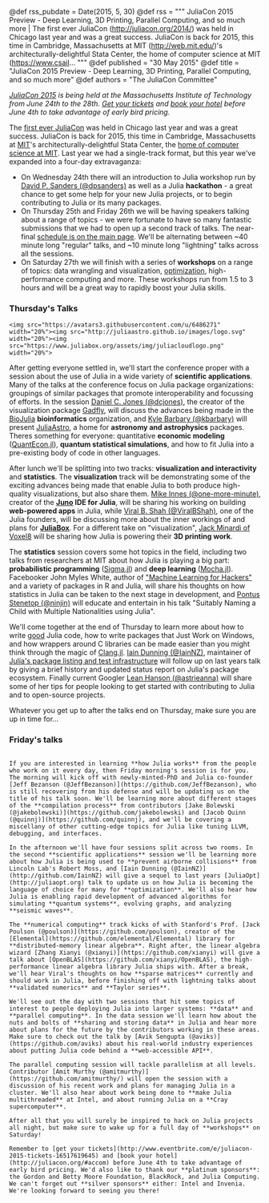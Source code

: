 @def rss_pubdate = Date(2015, 5, 30)
@def rss = """ JuliaCon 2015 Preview - Deep Learning, 3D Printing, Parallel Computing, and so much more | The first ever JuliaCon (http://juliacon.org/2014/) was held in Chicago last year and was a great success. JuliaCon is back for 2015, this time in Cambridge, Massachusetts at MIT (http://web.mit.edu/)'s architecturally-delightful Stata Center, the home of computer science at MIT (https://www.csail... """
@def published = "30 May 2015"
@def title = "JuliaCon 2015 Preview - Deep Learning, 3D Printing, Parallel Computing, and so much more"
@def authors = "The JuliaCon Committee"  

*[JuliaCon 2015](http://juliacon.org) is being held at the Massachusetts Institute of Technology from June 24th to the 28th. [Get your tickets](http://www.eventbrite.com/e/juliacon-2015-tickets-16517619645) and [book your hotel](http://juliacon.org/#accom) before June 4th to take advantage of early bird pricing.*


The [first ever JuliaCon](http://juliacon.org/2014/) was held in Chicago last year and was a great success. JuliaCon is back for 2015, this time in Cambridge, Massachusetts at [MIT](http://web.mit.edu/)'s architecturally-delightful Stata Center, the [home of computer science at MIT](https://www.csail.mit.edu/). Last year we had a single-track format, but this year we've expanded into a four-day extravaganza:

* On Wednesday 24th there will an introduction to Julia workshop run by [David P. Sanders (@dpsanders)](https://github.com/dpsanders) as well as a Julia **hackathon** - a great chance to get some help for your new Julia projects, or to begin contributing to Julia or its many packages.
* On Thursday 25th and Friday 26th we will be having speakers talking about a range of topics - we were fortunate to have so many fantastic submissions that we had to open up a second track of talks. The near-final [schedule is on the main page](http://juliacon.org). We'll be alternating between ~40 minute long "regular" talks, and ~10 minute long "lightning" talks across all the sessions.
* On Saturday 27th we will finish with a series of **workshops** on a range of topics: data wrangling and visualization, [optimization](http://juliaopt.org), high-performance computing and more. These workshops run from 1.5 to 3 hours and will be a great way to rapidly boost your Julia skills.

### Thursday's Talks

~~~
<img src="https://avatars3.githubusercontent.com/u/6486271" width="20%"><img src="http://juliaastro.github.io/images/logo.svg" width="20%"><img src="https://www.juliabox.org/assets/img/juliacloudlogo.png" width="20%">
~~~

After getting everyone settled in, we'll start the conference proper with a session about the use of Julia in a wide variety of **scientific applications**. Many of the talks at the conference focus on Julia package organizations: groupings of similar packages that promote interoperability and focussing of efforts. In the session [Daniel C. Jones (@dcjones)](https://github.com/dcjones), the creator of the visualization package [Gadfly](http://gadflyjl.org), will discuss the advances being made in the [BioJulia](https://github.com/BioJulia) **bioinformatics** organization, and [Kyle Barbary (@kbarbary)](https://github.com/kbarbary) will present [JuliaAstro](http://juliaastro.github.io/), a home for **astronomy and astrophysics** packages. Theres something for everyone: quantitative **economic modeling** ([QuantEcon.jl](http://quantecon.org/)), **quantum statistical simulations**, and how to fit Julia into a pre-existing body of code in other languages.

After lunch we'll be splitting into two tracks: **visualization and interactivity** and **statistics**. The **visualization** track will be demonstrating some of the exciting advances being made that enable Julia to both produce high-quality visualizations, but also share them. [Mike Innes (@one-more-minute)](https://github.com/one-more-minute), creator of the **[Juno](http://junolab.org/) IDE for Julia**, will be sharing his working on building **web-powered apps** in Julia, while [Viral B. Shah (@ViralBShah)](https://github.com/ViralBShah), one of the Julia founders, will be discussing more about the inner workings of and plans for **[JuliaBox](http://juliabox.org)**. For a different take on "visualization", [Jack Minardi of Voxel8](https://github.com/jminardi) will be sharing how Julia is powering their **3D printing work**.

The **statistics** session covers some hot topics in the field, including two talks from researchers at MIT about how Julia is playing a big part: **probabilistic programming** ([Sigma.jl](https://github.com/zenna/Sigma.jl)) and **deep learning** ([Mocha.jl](https://github.com/pluskid/Mocha.jl)). Facebooker John Myles White, author of ["Machine Learning for Hackers"](http://shop.oreilly.com/product/0636920018483.do) and a variety of packages in R and Julia, will share his thoughts on how statistics in Julia can be taken to the next stage in development, and [Pontus Stenetop (@ninjin)](https://github.com/ninjin) will educate and entertain in his talk "Suitably Naming a Child with Multiple Nationalities using Julia".

We'll come together at the end of Thursday to learn more about how to write [good](https://github.com/tonyhffong/Lint.jl) Julia code, how to write packages that Just Work on Windows, and how wrappers around C libraries can be made easier than you might think through the magic of [Clang.jl](https://github.com/ihnorton/Clang.jl). [Iain Dunning (@IainNZ)](http://github.com/IainNZ), maintainer of [Julia's package listing and test infrastructure](http://pkg.julialang.org) will follow up on last years talk by giving a brief history and updated status report on Julia's package ecosystem. Finally current Googler [Lean Hanson (@astrieanna)](https://github.com/astrieanna) will share some of her tips for people looking to get started with contributing to Julia and to open-source projects.

Whatever you get up to after the talks end on Thursday, make sure you are up in time for...

### Friday's talks

~~~<img src="http://www.juliaopt.org/images/juliaopt.svg" width="20%"><img src="https://camo.githubusercontent.com/12d691a97c0fb8364be856247ceb90c9204c2e01/687474703a2f2f6c6962656c656d656e74616c2e6f72672f5f7374617469632f656c656d656e74616c2e706e67" width="20%">~~~

If you are interested in learning **how Julia works** from the people who work on it every day, then Friday morning's session is for you. The morning will kick off with newly-minted-PhD and Julia co-founder [Jeff Bezanson (@JeffBezanson)](https://github.com/JeffBezanson), who is still recovering from his defense and will be updating us on the title of his talk soon. We'll be learning more about different stages of the **compilation process** from contributors [Jake Bolewski (@jakebolewski)](https://github.com/jakebolewski) and [Jacob Quinn (@quinnj)](https://github.com/quinnj), and we'll be covering a miscellany of other cutting-edge topics for Julia like tuning LLVM, debugging, and interfaces.

In the afternoon we'll have four sessions split across two rooms. In the second **scientific applications** session we'll be learning more about how Julia is being used to **prevent airborne collisions** from Lincoln Lab's Robert Moss, and [Iain Dunning (@IainNZ)](http://github.com/IainNZ) will give a sequel to last years [JuliaOpt](http://juliaopt.org) talk to update us on how Julia is becoming the language of choice for many for **optimization**. We'll also hear how Julia is enabling rapid development of advanced algorithms for simulating **quantum systems**, evolving graphs, and analyzing **seismic waves**.

The **numerical computing** track kicks of with Stanford's Prof. [Jack Poulson (@poulson)](https://github.com/poulson), creator of the [Elemental](https://github.com/elemental/Elemental) library for **distributed-memory linear algebra**. Right after, the linear algebra wizard [Zhang Xianyi (@xianyi)](https://github.com/xianyi) will give a talk about [OpenBLAS](https://github.com/xianyi/OpenBLAS), the high-performance linear algebra library Julia ships with. After a break, we'll hear Viral's thoughts on how **sparse matrices** currently and should work in Julia, before finishing off with lightning talks about **validated numerics** and **Taylor series**.

We'll see out the day with two sessions that hit some topics of interest to people deploying Julia into larger systems: **data** and **parallel computing**. In the data session we'll learn how about the nuts and bolts of **sharing and storing data** in Julia and hear more about plans for the future by the contributors working in these areas. Make sure to check out the talk by [Avik Sengupta (@aviks)](https://github.com/aviks) about his real-world industry experiences about putting Julia code behind a **web-accessible API**.

The parallel computing session will tackle parallelism at all levels. Contributor [Amit Murthy (@amitmurthy)](https://github.com/amitmurthy/) will open the session with a discussion of his recent work and plans for managing Julia in a cluster. We'll also hear about work being done to **make Julia multithreaded** at Intel, and about running Julia on a **Cray supercomputer**.

After all that you will surely be inspired to hack on Julia projects all night, but make sure to wake up for a full day of **workshops** on Saturday!

Remember to [get your tickets](http://www.eventbrite.com/e/juliacon-2015-tickets-16517619645) and [book your hotel](http://juliacon.org/#accom) before June 4th to take advantage of early bird pricing. We'd also like to thank our **platinum sponsors**: the Gordon and Betty Moore Foundation, BlackRock, and Julia Computing. We can't forget out **silver sponsors** either: Intel and Invenia. We're looking forward to seeing you there!
